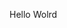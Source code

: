 Hello Wolrd







































































































































































































































































































































































































































































































































































































































































































































































































































































































































































































































































































































































































































































































































































































































































































































































































































































































































































































































































































































































































































































































































































































































































































































































































































































































































































































































































































































































































































































































































































































































































